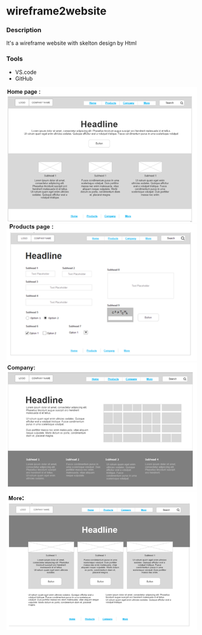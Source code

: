 # wireframe2website
### **Description**
It's a wireframe website with skelton design by Html
### **Tools**
- VS.code
- GitHub







![Home](./HTML%20files/Home.png)
![Product](./HTML%20files/Product.png)
![Company](./HTML%20files/Company.png)
![More](./HTML%20files/More.png)
